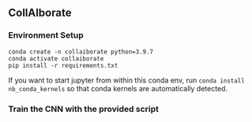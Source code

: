 ## CollAIborate

### Environment Setup

```
conda create -n collaiborate python=3.9.7
conda activate collaiborate
pip install -r requirements.txt
```

If you want to start jupyter from within this conda env, run `conda install nb_conda_kernels` so that conda kernels are automatically detected.

### Train the CNN with the provided script
```

```